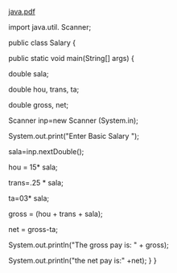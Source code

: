 [java.pdf](https://github.com/user-attachments/files/16093301/java.pdf)

import java.util. Scanner;

public class Salary {

public static void main(String[] args) {

double sala;

double hou, trans, ta;

double gross, net;

Scanner inp=new Scanner (System.in);

System.out.print("Enter Basic Salary ");

sala=inp.nextDouble();

hou = 15* sala;

trans=.25 * sala;

ta=03* sala;

gross = (hou + trans + sala);

net = gross-ta;

System.out.println("The gross pay is: " + gross);

System.out.println("the net pay is:" +net);
}
}

